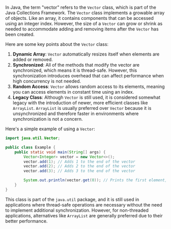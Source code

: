 In Java, the term "vector" refers to the `Vector` class, which is part of the Java Collections Framework. The `Vector` class implements a growable array of objects. Like an array, it contains components that can be accessed using an integer index. However, the size of a `Vector` can grow or shrink as needed to accommodate adding and removing items after the `Vector` has been created.

Here are some key points about the `Vector` class:

1. **Dynamic Array**: `Vector` automatically resizes itself when elements are added or removed.
2. **Synchronized**: All of the methods that modify the vector are synchronized, which means it is thread-safe. However, this synchronization introduces overhead that can affect performance when high concurrency is not needed.
3. **Random Access**: `Vector` allows random access to its elements, meaning you can access elements in constant time using an index.
4. **Legacy Class**: Although `Vector` is still used, it is considered somewhat legacy with the introduction of newer, more efficient classes like `ArrayList`. `ArrayList` is usually preferred over `Vector` because it is unsynchronized and therefore faster in environments where synchronization is not a concern.

Here's a simple example of using a `Vector`:

```java
import java.util.Vector;

public class Example {
    public static void main(String[] args) {
        Vector<Integer> vector = new Vector<>();
        vector.add(1); // Adds 1 to the end of the vector
        vector.add(2); // Adds 2 to the end of the vector
        vector.add(3); // Adds 3 to the end of the vector

        System.out.println(vector.get(0)); // Prints the first element, 1
    }
}
```

This class is part of the `java.util` package, and it is still used in applications where thread-safe operations are necessary without the need to implement additional synchronization. However, for non-threaded applications, alternatives like `ArrayList` are generally preferred due to their better performance.